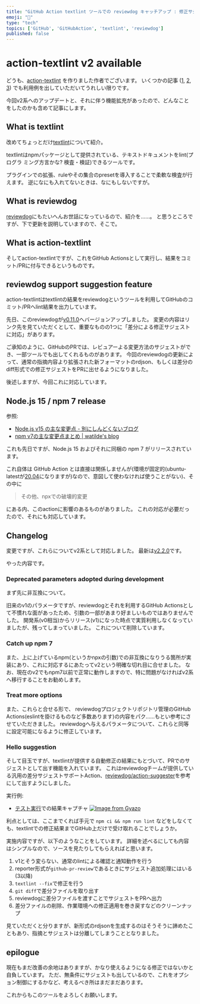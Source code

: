 ```yaml
---
title: "GitHub Action textlint ツールでの reviewdog キャッチアップ : 修正サジェスト"
emoji: "🐶"
type: "tech" 
topics: ['GitHub', 'GitHubAction', 'textlint', 'reviewdog']
published: false
---
```

# action-textlint v2 available

どうも、[action-textlint](https://github.com/tsuyoshicho/action-textlint) を作りました作者でございます。 いくつかの記事 ([1](https://zenn.dev/serima/articles/4dac7baf0b9377b0b58b), [2](https://zenn.dev/srz_zumix/articles/cb21af1a86fc01cb829d), [3](https://zenn.dev/srz_zumix/articles/9404b45e22cdf0f65ddd)) でも利用例を出していただいてうれしい限りです。

今回v2系へのアップデートと、それに伴う機能拡充があったので、どんなことをしたのかも含めて記事にします。

## What is textlint

改めてちょっとだけ[textlint](https://github.com/textlint/textlint)について紹介。

textlintはnpmパッケージとして提供されている、テキストドキュメントをlint(プログラ
ミング方言かな? 検査・検証)できるツールです。

プラグインでの拡張、ruleやその集合のpresetを導入することで柔軟な検査が行えます。
逆になにも入れてないときは、なにもしないですが。

## What is reviewdog

[reviewdog](https://github.com/reviewdog/reviewdog)にもたいへんお世話になっているので、紹介を……。
と思うところですが、下で更新を説明していますので、そこで。

## What is action-textlint

そしてaction-textlintですが、これをGitHub Actionsとして実行し、結果をコミット/PRに付与できるというものです。

## reviewdog support suggestion feature

action-textlintはtextlintの結果をreviewdogというツールを利用してGitHubのコミット/PRへlint結果を出力しています。

先日、このreviewdogが[v0.11.0](https://github.com/reviewdog/reviewdog/releases/tag/v0.11.0)へバージョンアップしました。
変更の内容はリンク先を見ていただくとして、重要なものの1つに「差分による修正サジェストに対応」があります。

ご承知のように、GitHubのPRでは、レビュアーよる変更方法のサジェストができ、一部ツールでも出してくれるものがあります。
今回のreviewdogの更新によって、通常の指摘内容より拡張された新フォーマットのrdjson、もしくは差分のdiff形式での修正サジェストをPRに出せるようになりました。

後述しますが、今回これに対応しています。

## Node.js 15 / npm 7 release

参照:

- [Node\.js v15 の主な変更点 \- 別にしんどくないブログ](https://shisama.hatenablog.com/entry/2020/10/21/004612)
- [npm v7の主な変更点まとめ \| watilde's blog](https://blog.watilde.com/2020/10/14/npm-v7%E3%81%AE%E4%B8%BB%E3%81%AA%E5%A4%89%E6%9B%B4%E7%82%B9%E3%81%BE%E3%81%A8%E3%82%81/)

これも先日ですが、Node.js 15 およびそれに同梱の npm 7 がリリースされています。

これ自体は GitHub Action とは直接は関係しませんが(環境が固定的(ubuntu-latestが[20.04](https://github.blog/changelog/2020-10-29-github-actions-ubuntu-latest-workflows-will-use-ubuntu-20-04/)になりますが)なので、意図して使わなければ使うことがない)、その中に

> その他、npxでの破壊的変更

にある内、このactionに影響のあるものがありました。
これの対応が必要だったので、それにも対応しています。

## Changelog

変更ですが、これらについてv2系として対応しました。
最新は[v2.2.0](https://github.com/tsuyoshicho/action-textlint/releases/tag/v2.2.0)です。

やった内容です。

### Deprecated parameters adopted during development

まず先に非互換について。

旧来のv1のパラメータですが、reviewdogとそれを利用するGitHub Actionsとして不慣れな面があったため、引数の一部があまり好ましいものではありませんでした。
開発系(v0相当)からリリース(v1)になった時点で実質利用しなくなっていましたが、残ってしまっていました。
これについて削除しています。

### Catch up npm 7

また、上に上げているnpm(というかnpxの引数)での非互換になりうる箇所が実装にあり、これに対応するにあたってv2という明確な切れ目に合せました。
なお、現在のv2でもnpm7以前で正常に動作しますので、特に問題がなければv2系へ移行することをお勧めします。

### Treat more options

また、これらと合せる形で、 reviewdogプロジェクトリポジトリ管理のGitHub Actions(eslintを掛けるものなど多数あります)の内容をパク……もとい参考にさせていただきました。
reviewdogへ与えるパラメータについて、これらと同等に設定可能になるように修正しています。

### Hello suggestion

そして目玉ですが、textlintが提供する自動修正の結果にもとづいて、PRでのサジェストとして出す機能を入れています。
これはreviewdogチームが提供している汎用の差分サジェストサポートAction、[reviewdog/action-suggester](https://github.com/reviewdog/action-suggester)を参考にして出すようにしました。

実行例:

- [テスト実行](https://github.com/tsuyoshicho/action-test-repo/pull/3)での結果キャプチャ
  [![Image from Gyazo](https://i.gyazo.com/77649ba3fb4087667bad2e0079404df6.png)](https://gyazo.com/77649ba3fb4087667bad2e0079404df6)

利点としては、ここまでくれば手元で `npm ci && npm run lint` などをしなくても、textlintでの修正結果までGitHub上だけで受け取れることでしょうか。

実施内容ですが、以下のようなことをしています。
詳細を述べるにしても内容はシンプルなので、ソースを見たりしてもらえればと思います。

1. v1とそう変らない、通常のlintによる確認と通知動作を行う
2. reporter形式が`github-pr-review`であるときにサジェスト追加処理にはいる(3以降)
3. `textlint --fix`で修正を行う
4. `git diff`で差分ファイルを取り出す
5. reviewdogに差分ファイルを渡すことでサジェストをPRへ出力
6. 差分ファイルの削除、作業環境への修正適用を巻き戻すなどのクリーンナップ

見ていただくと分りますが、新形式のrdjsonを生成するのはそうそうに諦めたこともあり、指摘とサジェストは分離してしまうこととなりました。

## epilogue

現在もまだ改善の余地はありますが、かなり使えるようになる修正ではないかと自負しています。
ただ、無条件にサジェストも出しているので、これをオプション制御にするかなど、考えるべき所はまだまだあります。

これからもこのツールをよろしくお願いします。
